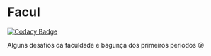 # Facul

[![Codacy Badge](https://api.codacy.com/project/badge/Grade/e9c78323321d4090a149139e49f0dac3)](https://app.codacy.com/app/idylicaro.se/Facul?utm_source=github.com&utm_medium=referral&utm_content=idylicaro/Facul&utm_campaign=Badge_Grade_Settings)

Alguns desafios da faculdade e bagunça dos primeiros periodos  :stuck_out_tongue_closed_eyes:

